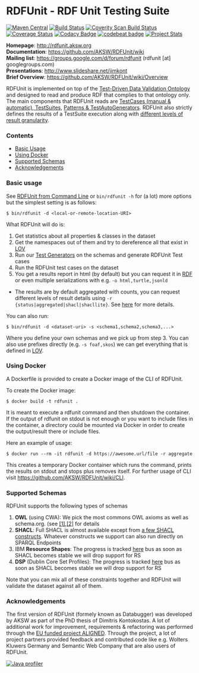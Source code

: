 RDFUnit - RDF Unit Testing Suite
==========

[![Maven Central](https://maven-badges.herokuapp.com/maven-central/org.aksw.rdfunit/rdfunit-parent/badge.svg)](https://maven-badges.herokuapp.com/maven-central/org.aksw.rdfunit/rdfunit-parent)
[![Build Status](https://travis-ci.org/AKSW/RDFUnit.svg?branch=master)](https://travis-ci.org/AKSW/RDFUnit)
[![Coverity Scan Build Status](https://scan.coverity.com/projects/2650/badge.svg?flat=1)](https://scan.coverity.com/projects/2650)
[![Coverage Status](https://coveralls.io/repos/AKSW/RDFUnit/badge.svg?branch=master&service=github)](https://coveralls.io/github/AKSW/RDFUnit?branch=master)
[![Codacy Badge](https://api.codacy.com/project/badge/grade/02907c27b76141709e5a6e9682fc836c)](https://www.codacy.com/app/jimkont/RDFUnit)
[![codebeat badge](https://codebeat.co/badges/fc781acc-0a9f-4796-9d33-28d1ffb3b019)](https://codebeat.co/projects/github-com-aksw-rdfunit)
[![Project Stats](https://www.openhub.net/p/RDFUnit/widgets/project_thin_badge.gif)](https://www.ohloh.net/p/RDFUnit)



**Homepage**: http://rdfunit.aksw.org <br/>
**Documentation**: https://github.com/AKSW/RDFUnit/wiki  <br/>
**Mailing list**: https://groups.google.com/d/forum/rdfunit (rdfunit [at] googlegroups.com)  <br/>
**Presentations**: http://www.slideshare.net/jimkont  <br/>
**Brief Overview**: https://github.com/AKSW/RDFUnit/wiki/Overview

RDFUnit is implemented on top of the [Test-Driven Data Validation Ontology](http://rdfunit.aksw.org/ns/core#) and designed to read and produce RDF that complies to that ontology only.
The main components that RDFUnit reads are
[TestCases (manual & automatic), TestSuites](https://github.com/AKSW/RDFUnit/wiki/TestCases),
[Patterns & TestAutoGenerators](https://github.com/AKSW/RDFUnit/wiki/Patterns-Generators).
RDFUnit also strictly defines the results of a TestSuite execution along with [different levels of result granularity](https://github.com/AKSW/RDFUnit/wiki/Results).

### Contents
 * [Basic Usage](#basic-usage)
 * [Using Docker](#using-docker)
 * [Supported Schemas](#supported-schemas)
 * [Acknowledgements](#acknowledgements)


### Basic usage

See [RDFUnit from Command Line](https://github.com/AKSW/RDFUnit/wiki/CLI) or `bin/rdfunit -h` for (a lot) more options but the simplest setting is as follows:

```console
$ bin/rdfunit -d <local-or-remote-location-URI>
```

What RDFUnit will do is:

1. Get statistics about all properties & classes in the dataset
1. Get the namespaces out of them and try to dereference all that exist in [LOV](http://lov.okfn.org)
1. Run our [Test Generators](https://github.com/AKSW/RDFUnit/wiki/Patterns-Generators) on the schemas and generate RDFUnit Test cases
1. Run the RDFUnit test cases on the dataset
1. You get a results report in html (by default) but you can request it in [RDF](http://rdfunit.aksw.org/ns/core#) or even multiple serializations with e.g.  `-o html,turtle,jsonld`
  * The results are by default aggregated with counts, you can request different levels of result details using `-r {status|aggregated|shacl|shacllite}`. See [here](https://github.com/AKSW/RDFUnit/wiki/Results) for more details.

You can also run:
```console
$ bin/rdfunit -d <dataset-uri> -s <schema1,schema2,schema3,...>
```

Where you define your own schemas and we pick up from step 3. You can also use prefixes directly (e.g. `-s foaf,skos`) we can get everything that is defined in [LOV](http://lov.okfn.org).

### Using Docker

A Dockerfile is provided to create a Docker image of the CLI of RDFUnit.

To create the Docker image:

```console
$ docker build -t rdfunit .
```

It is meant to execute a rdfunit command and then shutdown the container. If the output of rdfunit on stdout is not enough or you want to include files in the container, a directory could be mounted via Docker in order to create the output/result there or include files.

Here an example of usage:

```console
$ docker run --rm -it rdfunit -d https://awesome.url/file -r aggregate
```

This creates a temporary Docker container which runs the command, prints the results on stdout and stops plus removes itself. For further usage of CLI visit https://github.com/AKSW/RDFUnit/wiki/CLI.

### Supported Schemas

RDFUnit supports the following types of schemas

1. **OWL** (using CWA): We pick the most commons OWL axioms as well as schema.org. (see [[1]](https://github.com/AKSW/RDFUnit/labels/OWL),[[2]](https://github.com/AKSW/RDFUnit/issues/20) for details
1. **SHACL**: Full SHACL is almost available except from [a few SHACL constructs](https://github.com/AKSW/RDFUnit/issues/62). Whatever constructs we support can also run directly on SPARQL Endpoints
1. IBM **Resource Shapes**: The progress is tracked [here](https://github.com/AKSW/RDFUnit/issues/23) bus as soon as SHACL becomes stable we will drop support for RS
1. **DSP** (Dublin Core Set Profiles): The progress is tracked [here](https://github.com/AKSW/RDFUnit/issues/22) bus as soon as SHACL becomes stable we will drop support for RS

Note that you can mix all of these constraints together and RDFUnit will validate the dataset against all of them.

### Acknowledgements

The first version  of RDFUnit (formely known as Databugger) was developed by AKSW as part of the PhD thesis of Dimitris Kontokostas. 
A lot of additional work for improvement, requirements & refactoring was performed through the [EU funded project ALIGNED](http://aligned-project.eu). Through the project, a lot of project partners provided feedback and contributed code like e.g.  Wolters Kluwers Germany and Semantic Web Company that are also users of RDFUnit.

[![Java profiler](http://www.ej-technologies.com/images/product_banners/jprofiler_small.png)](http://www.ej-technologies.com/products/jprofiler/overview.html)
